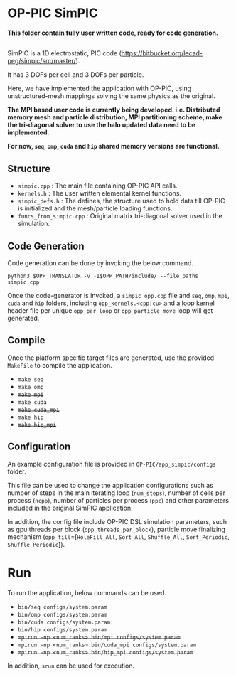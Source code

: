 # OP-PIC SimPIC

**This folder contain fully user written code, ready for code generation.**

##
SimPIC is a 1D electrostatic, PIC code (https://bitbucket.org/lecad-peg/simpic/src/master/).

It has 3 DOFs per cell and 3 DOFs per particle.

Here, we have implemented the application with OP-PIC, using unstructured-mesh mappings solving the same physics as the original.

**The MPI based user code is currently being developed. i.e. Distributed memory mesh and particle distribution, MPI partitioning scheme, make the tri-diagonal solver to use the halo updated data need to be implemented.**

**For now, `seq`, `omp`, `cuda` and `hip` shared memory versions are functional.**

## Structure
 * `simpic.cpp` : The main file containing OP-PIC API calls. 
 * `kernels.h` : The user written elemental kernel functions.
 * `simpic_defs.h` : The defines, the structure used to hold data till OP-PIC is initialized and the mesh/particle loading functions.
 * `funcs_from_simpic.cpp` : Original matrix tri-diagonal solver used in the simulation.

## Code Generation
Code generation can be done by invoking the below command.

`python3 $OPP_TRANSLATOR -v -I$OPP_PATH/include/ --file_paths simpic.cpp`

Once the code-generator is invoked, a `simpic_opp.cpp` file and `seq`, `omp`, `mpi`, `cuda` and `hip` folders, including `opp_kernels.<cpp|cu>` and a loop kernel header file per unique `opp_par_loop` or `opp_particle_move` loop will get generated.

## Compile
Once the platform specific target files are generated, use the provided `MakeFile` to compile the application.
 * `make seq`
 * `make omp`
 * ~~`make mpi`~~
 * `make cuda`
 * ~~`make cuda_mpi`~~
 * `make hip`
 * ~~`make hip_mpi`~~

## Configuration
An example configuration file is provided in `OP-PIC/app_simpic/configs` folder.

This file can be used to change the application configurations such as number of steps in the main iterating loop (`num_steps`), number of cells per process (`ncpp`), number of particles per process (`ppc`) and other parameters included in the original SimPIC application. 

In addition, the config file include OP-PIC DSL simulation parameters, such as gpu threads per block (`opp_threads_per_block`), particle move finalizing mechanism (`opp_fill`=[`HoleFill_All`, `Sort_All`, `Shuffle_All`, `Sort_Periodic`, `Shuffle_Periodic`]).

# Run
To run the application, below commands can be used.
 * `bin/seq configs/system.param`
 * `bin/omp configs/system.param`
 * `bin/cuda configs/system.param`
 * `bin/hip configs/system.param`
 * ~~`mpirun -np <num_ranks> bin/mpi configs/system.param`~~
 * ~~`mpirun -np <num_ranks> bin/cuda_mpi configs/system.param`~~
 * ~~`mpirun -np <num_ranks> bin/hip_mpi configs/system.param`~~

In addition, `srun` can be used for execution.
